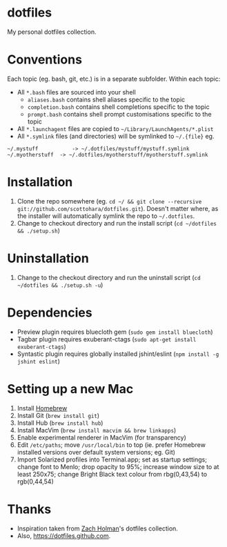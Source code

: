 dotfiles
========
My personal dotfiles collection.

Conventions
===========
Each topic (eg. bash, git, etc.) is in a separate subfolder.
Within each topic:
- All `*.bash` files are sourced into your shell
    - `aliases.bash` contains shell aliases specific to the topic
    - `completion.bash` contains shell completions specific to the topic
    - `prompt.bash` contains shell prompt customisations specific to the topic
- All `*.launchagent` files are copied to `~/Library/LaunchAgents/*.plist`
- All `*.symlink` files (and directories) will be symlinked to `~/.{file}` eg.

```
~/.mystuff			 -> ~/.dotfiles/mystuff/mystuff.symlink
~/.myotherstuff	 -> ~/.dotfiles/myotherstuff/myotherstuff.symlink
```

Installation
============
1. Clone the repo somewhere (eg. `cd ~/ && git clone --recursive git://github.com/scottohara/dotfiles.git`). Doesn't matter where, as the installer will automatically symlink the repo to `~/.dotfiles`.
2. Change to checkout directory and run the install script (`cd ~/dotfiles && ./setup.sh`)

Uninstallation
==============
1. Change to the checkout directory and run the uninstall script (`cd ~/dotfiles && ./setup.sh -u`)

Dependencies
============
* Preview plugin requires bluecloth gem (`sudo gem install bluecloth`)
* Tagbar plugin requires exuberant-ctags (`sudo apt-get install exuberant-ctags`)
* Syntastic plugin requires globally installed jshint/eslint (`npm install -g jshint eslint`)

Setting up a new Mac
====================
1. Install [Homebrew](http://mxcl.github.com/homebrew/)
2. Install Git (`brew install git`)
3. Install Hub (`brew install hub`)
4. Install MacVim (`brew install macvim && brew linkapps`)
5. Enable experimental renderer in MacVim (for transparency)
6. Edit `/etc/paths`; move `/usr/local/bin` to top (ie. prefer Homebrew installed versions over default system versions; eg. Git)
7. Import Solarized profiles into Terminal.app; set as startup settings; change font to Menlo; drop opacity to 95%; increase window size to at least 250x75; change Bright Black text colour from rbg(0,43,54) to rgb(0,44,54)

Thanks
======
* Inspiration taken from [Zach Holman](https://github.com/holman/dotfiles)'s dotfiles collection.
* Also, https://dotfiles.github.com.
